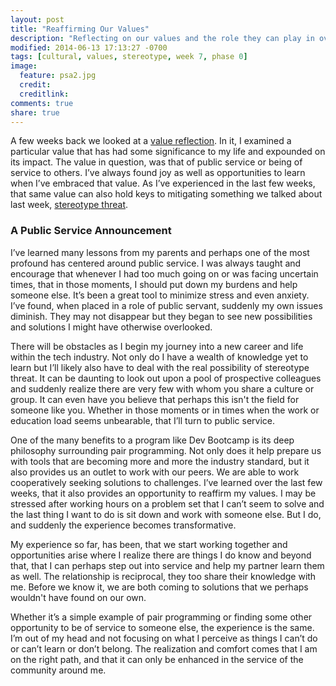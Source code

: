```yaml
---
layout: post
title: "Reaffirming Our Values"
description: "Reflecting on our values and the role they can play in overcoming stereotype threat."
modified: 2014-06-13 17:13:27 -0700
tags: [cultural, values, stereotype, week 7, phase 0]
image:
  feature: psa2.jpg
  credit: 
  creditlink: 
comments: true
share: true
---
```


A few weeks back we looked at a [value reflection](http://ehsalazar.github.io//a-reflection-of-values/). In it, I examined a particular value that has had some significance to my life and expounded on its impact. The value in question, was that of public service or being of service to others. I’ve always found joy as well as opportunities to learn when I’ve embraced that value. As I’ve experienced in the last few weeks, that same value can also hold keys to mitigating something we talked about last week, [stereotype threat](http://ehsalazar.github.io//examining-and-minimizing-stereotype-threat/).

### A Public Service Announcement

<!-- <figure><img src="../images/psa.png" alt="Public Service Announcement" width="100%"></figure> -->

I’ve learned many lessons from my parents and perhaps one of the most profound has centered around public service. I was always taught and encourage that whenever I had too much going on or was facing uncertain times, that in those moments, I should put down my burdens and help someone else. It’s been a great tool to minimize stress and even anxiety. I’ve found, when placed in a role of public servant, suddenly my own issues diminish. They may not disappear but they began to see new possibilities and solutions I might have otherwise overlooked.

There will be obstacles as I begin my journey into a new career and life within the tech industry. Not only do I have a wealth of knowledge yet to learn but I’ll likely also have to deal with the real possibility of stereotype threat. It can be daunting to look out upon a pool of prospective colleagues and suddenly realize there are very few with whom you share a culture or group. It can even have you believe that perhaps this isn't the field for someone like you. Whether in those moments or in times when the work or education load seems unbearable, that I’ll turn to public service.

One of the many benefits to a program like Dev Bootcamp is its deep philosophy surrounding pair programming. Not only does it help prepare us with tools that are becoming more and more the industry standard, but it also provides us an outlet to work with our peers. We are able to work cooperatively seeking solutions to challenges. I’ve learned over the last few weeks, that it also provides an opportunity to reaffirm my values. I may be stressed after working hours on a problem set that I can’t seem to solve and the last thing I want to do is sit down and work with someone else. But I do, and suddenly the experience becomes transformative.

My experience so far, has been, that we start working together and opportunities arise where I realize there are things I do know and beyond that, that I can perhaps step out into service and help my partner learn them as well. The relationship is reciprocal, they too share their knowledge with me. Before we know it, we are both coming to solutions that we perhaps wouldn't have found on our own.

Whether it’s a simple example of pair programming or finding some other opportunity to be of service to someone else, the experience is the same. I’m out of my head and not focusing on what I perceive as things I can’t do or can’t learn or don’t belong. The realization and comfort comes that I am on the right path, and that it can only be enhanced in the service of the community around me.
